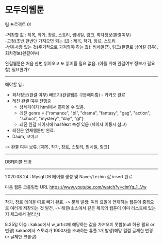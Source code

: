 # 모두의웹툰
팀 프로젝트 01


-저장할 값 : 제목, 작가, 장르, 스토리, 썸네일, 링크, 회차정보(완결여부)<br>
    -고정(초반 한번만 가져오면 되는 값) : 제목, 작가, 장르, 스토리<br>
    -변동사항 있는 것(주기적으로 가져와야 하는 값): 썸네일(?), 링크(완결로 넘어갈 경우), 회차정보(완결여부)

완결웹툰은 처음 한번 읽어오고 또 읽어올 필요 없음. (이를 위해 완결여부 정보가 필요함) 필요한가?
  
------------------------------------------------------------------------------------------------------------------

해야할 일 : 

- 회차정보(완결 여부) 빼오기(완결웹툰 구분해야함) - 카카오 완료
- 레진 완결 여부 진행중
    - 상세페이지 html에서 뽑아올 수 있음.
    - 레진 genre = {"romance", "bl", "drama", "fantasy", "gag", "action", "school", "mystery", "day", "gl"}
    - 레진 완결 페이지에 hasNext 속성 있음 (페이지 이동시 참고)
- 레진은 연재웹툰만 완료.
- Daum, 코미코


-> 완결 여부 보류.
[제목, 작가, 장르, 스토리, 썸네일, 링크]

------------------------------------------------------------------------------------------------------------------

DB테이블 변경

------------------------------------------------------------------------------------------------------------------
2020.08.24 : Mysql DB 테이블 생성 및 Naver/Lezhin 값 insert 완료

다음 웹툰 크롤링법 URL
https://www.youtube.com/watch?v=clmYq_1l_Vw



-----------------------------------
작가, 장르 테이블 따로 빼기 완료. -> 문제 발생: 여러 요일에 연재하는 웹툰이 중복으로 여러개 저장되는 것 발견. 
    -> 해결(소스에서 같은 제목의 웹툰이 이미 리스트에 있는지 체크해서 걸러냄)

8.25일 이슈 : kakao에서 w_artist에 해당하는 값을 가져오지 못함(null 허용 필요 or 변경)
             kakao에서 스토리가 1000자를 초과하는 튜플 1개 발생(해당 컬럼 글제한 변경 or 글제한 크롤링)
